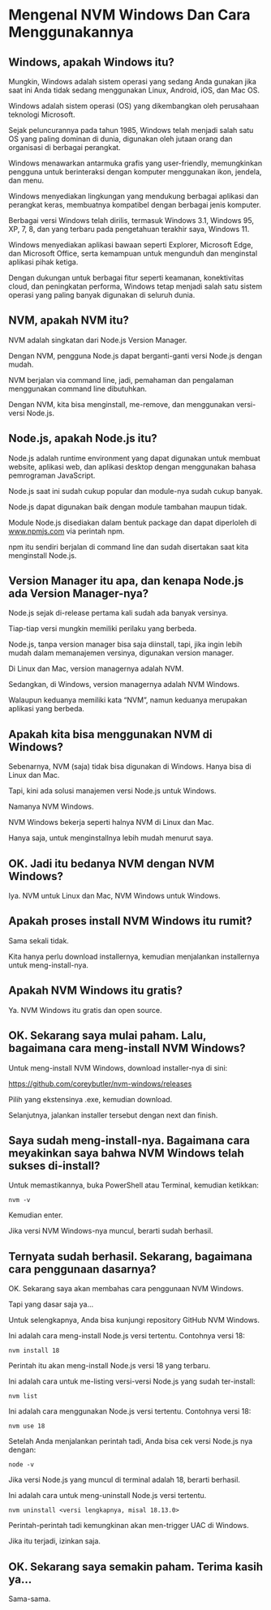 # Mengenal NVM Windows Dan Cara Menggunakannya

## Windows, apakah Windows itu?

Mungkin, Windows adalah sistem operasi yang sedang Anda gunakan jika saat ini Anda tidak sedang menggunakan Linux, Android, iOS, dan Mac OS.

Windows adalah sistem operasi (OS) yang dikembangkan oleh perusahaan teknologi Microsoft.

Sejak peluncurannya pada tahun 1985, Windows telah menjadi salah satu OS yang paling dominan di dunia, digunakan oleh jutaan orang dan organisasi di berbagai perangkat.

Windows menawarkan antarmuka grafis yang user-friendly, memungkinkan pengguna untuk berinteraksi dengan komputer menggunakan ikon, jendela, dan menu.

Windows menyediakan lingkungan yang mendukung berbagai aplikasi dan perangkat keras, membuatnya kompatibel dengan berbagai jenis komputer.

Berbagai versi Windows telah dirilis, termasuk Windows 3.1, Windows 95, XP, 7, 8, dan yang terbaru pada pengetahuan terakhir saya, Windows 11.

Windows menyediakan aplikasi bawaan seperti Explorer, Microsoft Edge, dan Microsoft Office, serta kemampuan untuk mengunduh dan menginstal aplikasi pihak ketiga.

Dengan dukungan untuk berbagai fitur seperti keamanan, konektivitas cloud, dan peningkatan performa, Windows tetap menjadi salah satu sistem operasi yang paling banyak digunakan di seluruh dunia.

## NVM, apakah NVM itu?

NVM adalah singkatan dari Node.js Version Manager.

Dengan NVM, pengguna Node.js dapat berganti-ganti versi Node.js dengan mudah.

NVM berjalan via command line, jadi, pemahaman dan pengalaman menggunakan command line dibutuhkan.

Dengan NVM, kita bisa menginstall, me-remove, dan menggunakan versi-versi Node.js.

## Node.js, apakah Node.js itu?

Node.js adalah runtime environment yang dapat digunakan untuk membuat website, aplikasi web, dan aplikasi desktop dengan menggunakan bahasa pemrograman JavaScript.

Node.js saat ini sudah cukup popular dan module-nya sudah cukup banyak.

Node.js dapat digunakan baik dengan module tambahan maupun tidak.

Module Node.js disediakan dalam bentuk package dan dapat diperloleh di www.npmjs.com via perintah npm.

npm itu sendiri berjalan di command line dan sudah disertakan saat kita menginstall Node.js.

## Version Manager itu apa, dan kenapa Node.js ada Version Manager-nya?

Node.js sejak di-release pertama kali sudah ada banyak versinya.

Tiap-tiap versi mungkin memiliki perilaku yang berbeda.

Node.js, tanpa version manager bisa saja diinstall, tapi, jika ingin lebih mudah dalam memanajemen versinya, digunakan version manager.

Di Linux dan Mac, version managernya adalah NVM.

Sedangkan, di Windows, version managernya adalah NVM Windows.

Walaupun keduanya memiliki kata “NVM”, namun keduanya merupakan aplikasi yang berbeda.

## Apakah kita bisa menggunakan NVM di Windows?

Sebenarnya, NVM (saja) tidak bisa digunakan di Windows. Hanya bisa di Linux dan Mac.

Tapi, kini ada solusi manajemen versi Node.js untuk Windows.

Namanya NVM Windows.

NVM Windows bekerja seperti halnya NVM di Linux dan Mac.

Hanya saja, untuk menginstallnya lebih mudah menurut saya.

## OK. Jadi itu bedanya NVM dengan NVM Windows?

Iya. NVM untuk Linux dan Mac, NVM Windows untuk Windows.

## Apakah proses install NVM Windows itu rumit?

Sama sekali tidak.

Kita hanya perlu download installernya, kemudian menjalankan installernya untuk meng-install-nya.

## Apakah NVM Windows itu gratis?

Ya. NVM Windows itu gratis dan open source.

## OK. Sekarang saya mulai paham. Lalu, bagaimana cara meng-install NVM Windows?

Untuk meng-install NVM Windows, download installer-nya di sini:

https://github.com/coreybutler/nvm-windows/releases

Pilih yang ekstensinya .exe, kemudian download.

Selanjutnya, jalankan installer tersebut dengan next dan finish.

## Saya sudah meng-install-nya. Bagaimana cara meyakinkan saya bahwa NVM Windows telah sukses di-install?

Untuk memastikannya, buka PowerShell atau Terminal, kemudian ketikkan:

```
nvm -v
```

Kemudian enter.

Jika versi NVM Windows-nya muncul, berarti sudah berhasil.

## Ternyata sudah berhasil. Sekarang, bagaimana cara penggunaan dasarnya?

OK. Sekarang saya akan membahas cara penggunaan NVM Windows.

Tapi yang dasar saja ya…

Untuk selengkapnya, Anda bisa kunjungi repository GitHub NVM Windows.

Ini adalah cara meng-install Node.js versi tertentu. Contohnya versi 18:

```
nvm install 18
```

Perintah itu akan meng-install Node.js versi 18 yang terbaru.

Ini adalah cara untuk me-listing versi-versi Node.js yang sudah ter-install:

```
nvm list
```

Ini adalah cara menggunakan Node.js versi tertentu. Contohnya versi 18:

```
nvm use 18
```

Setelah Anda menjalankan perintah tadi, Anda bisa cek versi Node.js nya dengan:

```
node -v
```

Jika versi Node.js yang muncul di terminal adalah 18, berarti berhasil.

Ini adalah cara untuk meng-uninstall Node.js versi tertentu.

```
nvm uninstall <versi lengkapnya, misal 18.13.0>
```

Perintah-perintah tadi kemungkinan akan men-trigger UAC di Windows.

Jika itu terjadi, izinkan saja.

## OK. Sekarang saya semakin paham. Terima kasih ya…

Sama-sama.
